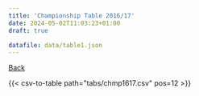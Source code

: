 ```yaml
---
title: 'Championship Table 2016/17'
date: 2024-05-02T11:03:23+01:00
draft: true

datafile: data/table1.json 
---
```


[Back](/csv-tables/)

{{< csv-to-table path="tabs/chmp1617.csv" pos=12 >}}
